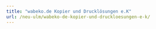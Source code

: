 ```yaml
---
title: "wabeko.de Kopier und Drucklösungen e.K"
url: /neu-ulm/wabeko-de-kopier-und-druckloesungen-e-k/
---
```

